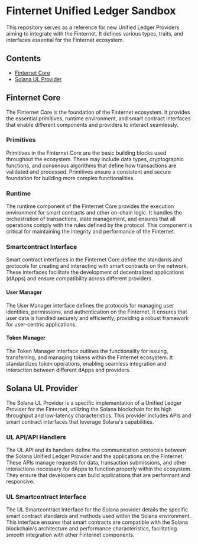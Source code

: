 # Finternet Unified Ledger Sandbox

This repository serves as a reference for new Unified Ledger Providers aiming to integrate with the Finternet. It defines various types, traits, and interfaces essential for the Finternet ecosystem.

## Contents

- [Finternet Core](#finternet-core)
- [Solana UL Provider](#solana-ul-provider)

## Finternet Core

The Finternet Core is the foundation of the Finternet ecosystem. It provides the essential primitives, runtime environment, and smart contract interfaces that enable different components and providers to interact seamlessly.

### Primitives

Primitives in the Finternet Core are the basic building blocks used throughout the ecosystem. These may include data types, cryptographic functions, and consensus algorithms that define how transactions are validated and processed. Primitives ensure a consistent and secure foundation for building more complex functionalities.

### Runtime

The runtime component of the Finternet Core provides the execution environment for smart contracts and other on-chain logic. It handles the orchestration of transactions, state management, and ensures that all operations comply with the rules defined by the protocol. This component is critical for maintaining the integrity and performance of the Finternet.

### Smartcontract Interface

Smart contract interfaces in the Finternet Core define the standards and protocols for creating and interacting with smart contracts on the network. These interfaces facilitate the development of decentralized applications (dApps) and ensure compatibility across different providers.

#### User Manager

The User Manager interface defines the protocols for managing user identities, permissions, and authentication on the Finternet. It ensures that user data is handled securely and efficiently, providing a robust framework for user-centric applications.

#### Token Manager

The Token Manager interface outlines the functionality for issuing, transferring, and managing tokens within the Finternet ecosystem. It standardizes token operations, enabling seamless integration and interaction between different dApps and providers.

## Solana UL Provider

The Solana UL Provider is a specific implementation of a Unified Ledger Provider for the Finternet, utilizing the Solana blockchain for its high throughput and low-latency characteristics. This provider includes APIs and smart contract interfaces that leverage Solana's capabilities.

### UL API/API Handlers

The UL API and its handlers define the communication protocols between the Solana Unified Ledger Provider and the applications on the Finternet. These APIs manage requests for data, transaction submissions, and other interactions necessary for dApps to function properly within the ecosystem. They ensure that developers can build applications that are performant and responsive.

### UL Smartcontract Interface

The UL Smartcontract Interface for the Solana provider details the specific smart contract standards and methods used within the Solana environment. This interface ensures that smart contracts are compatible with the Solana blockchain's architecture and performance characteristics, facilitating smooth integration with other Finternet components.
